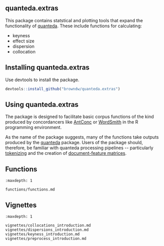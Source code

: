 ## quanteda.extras

This package contains statstical and plotting tools that expand the functionality of [quanteda](http://quanteda.io/). These include functions for calculating:

* keyness
* effect size
* dispersion
* collocation


## Installing quanteda.extras

Use devtools to install the package.

```r
devtools::install_github("browndw/quanteda.extras")
```

## Using quanteda.extras

The package is designed to facilitate basic corpus functions of the kind produced by concordancers like [AntConc](https://www.laurenceanthony.net/software/antconc/) or [WordSmith](https://lexically.net/wordsmith/) in the R programming environment.

As the name of the package suggests, many of the functions take outputs produced by the [quanteda](https://quanteda.io/) package. Users of the package should, therefore, be familiar with quanteda processing pipelines -- particularly [tokenizing](https://quanteda.io/reference/tokens.html) and the creation of [document-feature matrices](https://quanteda.io/reference/dfm.html).

## Functions

```{toctree}
:maxdepth: 1

functions/functions.md
```

## Vignettes

```{toctree}
:maxdepth: 1

vignettes/collocations_introduction.md
vignettes/dispersions_introduction.md
vignettes/keyness_introduction.md
vignettes/preprocess_introduction.md
```
